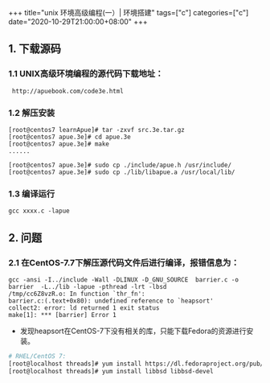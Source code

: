 +++
title="unix 环境高级编程(一）| 环境搭建"
tags=["c"]
categories=["c"]
date="2020-10-29T21:00:00+08:00"
+++

## 1. 下载源码
### 1.1 UNIX高级环境编程的源代码下载地址：
```
 http://apuebook.com/code3e.html
```
### 1.2 解压安装
```
[root@centos7 learnApue]# tar -zxvf src.3e.tar.gz
[root@centos7 apue.3e]# cd apue.3e
[root@centos7 apue.3e]# make
......

[root@centos7 apue.3e]# sudo cp ./include/apue.h /usr/include/
[root@centos7 apue.3e]# sudo cp ./lib/libapue.a /usr/local/lib/
```
### 1.3 编译运行
```
gcc xxxx.c -lapue
```
## 2. 问题
### 2.1 在CentOS-7.7下解压源代码文件后进行编译，报错信息为：
```
gcc -ansi -I../include -Wall -DLINUX -D_GNU_SOURCE  barrier.c -o barrier  -L../lib -lapue -pthread -lrt -lbsd
/tmp/cc6Z8vzR.o: In function `thr_fn':
barrier.c:(.text+0x80): undefined reference to `heapsort'
collect2: error: ld returned 1 exit status
make[1]: *** [barrier] Error 1
```
- 发现heapsort在CentOS-7下没有相关的库，只能下载Fedora的资源进行安装。
```sh
# RHEL/CentOS 7:
[root@localhost threads]# yum install https://dl.fedoraproject.org/pub/epel/epel-release-latest-7.noarch.rpm
[root@localhost threads]# yum install libbsd libbsd-devel
```

